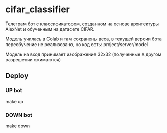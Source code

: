 # cifar_classifier
Телеграм бот с классификатором, созданном на основе архитектуры AlexNet и обученным на датасете CIFAR.

Модель училась в Colab и там сохранены веса, в текущей версии бота переобучение не реализовано, но код есть:
project/server/model

Модель на вход принимает изображение 32х32 (полученные в другом разрешении сжимаются)

## Deploy

### UP bot
make up

### DOWN bot
make down




